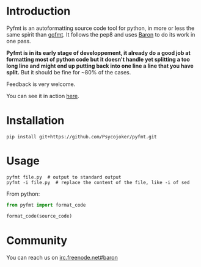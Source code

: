 Introduction
============

Pyfmt is an autoformatting source code tool for python, in more or less the
same spirit than [gofmt](http://golang.org/cmd/gofmt/). It follows the pep8 and
uses [Baron](https://github.com/Psycojoker/baron) to do its work in one pass.

**Pyfmt is in its early stage of developpement, it already do a good job at
formatting most of python code but it doesn't handle yet splitting a too long
line and might end up putting back into one line a line that you have split.**
But it should be fine for ~80% of the cases.

Feedback is very welcome.

You can see it in action [here](https://github.com/Psycojoker/pyfmt/commit/df625ff49ba1c3b16269edf4feed3e7ae70c627a).

Installation
============

    pip install git+https://github.com/Psycojoker/pyfmt.git

Usage
=====

    pyfmt file.py  # output to standard output
    pyfmt -i file.py  # replace the content of the file, like -i of sed

From python:

```python
from pyfmt import format_code

format_code(source_code)
```

Community
=========

You can reach us on [irc.freenode.net#baron](https://webchat.freenode.net/?channels=%23baron)
